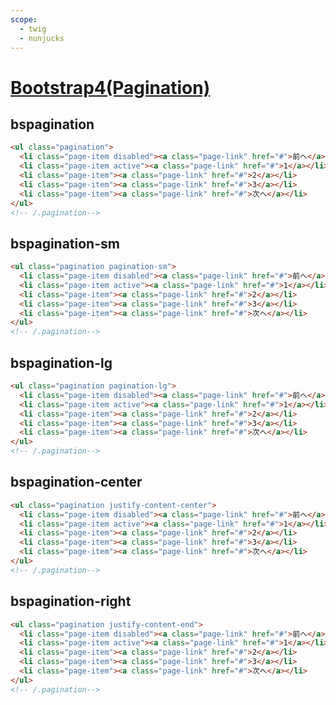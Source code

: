 ```yaml
---
scope: 
  - twig
  - nunjucks
---
```

[Bootstrap4(Pagination)](https://getbootstrap.com/docs/4.6/components/pagination/)
=====================

bspagination
---------------------

```html
<ul class="pagination">
  <li class="page-item disabled"><a class="page-link" href="#">前へ</a></li>
  <li class="page-item active"><a class="page-link" href="#">1</a></li>
  <li class="page-item"><a class="page-link" href="#">2</a></li>
  <li class="page-item"><a class="page-link" href="#">3</a></li>
  <li class="page-item"><a class="page-link" href="#">次へ</a></li>
</ul>
<!-- /.pagination-->
```

bspagination-sm
---------------------

```html
<ul class="pagination pagination-sm">
  <li class="page-item disabled"><a class="page-link" href="#">前へ</a></li>
  <li class="page-item active"><a class="page-link" href="#">1</a></li>
  <li class="page-item"><a class="page-link" href="#">2</a></li>
  <li class="page-item"><a class="page-link" href="#">3</a></li>
  <li class="page-item"><a class="page-link" href="#">次へ</a></li>
</ul>
<!-- /.pagination-->
```

bspagination-lg
---------------------

```html
<ul class="pagination pagination-lg">
  <li class="page-item disabled"><a class="page-link" href="#">前へ</a></li>
  <li class="page-item active"><a class="page-link" href="#">1</a></li>
  <li class="page-item"><a class="page-link" href="#">2</a></li>
  <li class="page-item"><a class="page-link" href="#">3</a></li>
  <li class="page-item"><a class="page-link" href="#">次へ</a></li>
</ul>
<!-- /.pagination-->
```

bspagination-center
---------------------

```html
<ul class="pagination justify-content-center">
  <li class="page-item disabled"><a class="page-link" href="#">前へ</a></li>
  <li class="page-item active"><a class="page-link" href="#">1</a></li>
  <li class="page-item"><a class="page-link" href="#">2</a></li>
  <li class="page-item"><a class="page-link" href="#">3</a></li>
  <li class="page-item"><a class="page-link" href="#">次へ</a></li>
</ul>
<!-- /.pagination-->
```

bspagination-right
---------------------

```html
<ul class="pagination justify-content-end">
  <li class="page-item disabled"><a class="page-link" href="#">前へ</a></li>
  <li class="page-item active"><a class="page-link" href="#">1</a></li>
  <li class="page-item"><a class="page-link" href="#">2</a></li>
  <li class="page-item"><a class="page-link" href="#">3</a></li>
  <li class="page-item"><a class="page-link" href="#">次へ</a></li>
</ul>
<!-- /.pagination-->
```

